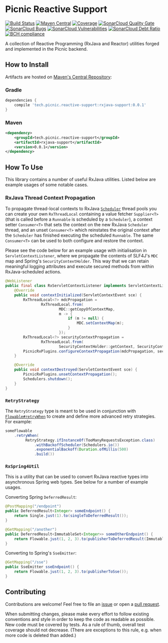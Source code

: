 # Picnic Reactive Support

[![Build Status][travisci-badge]][travisci-builds]
[![Maven Central][maven-central-badge]][maven-central-browse]
[![Coverage][coveralls-badge]][coveralls-stats]
[![SonarCloud Quality Gate][sonarcloud-badge-quality-gate]][sonarcloud-dashboard]
[![SonarCloud Bugs][sonarcloud-badge-bugs]][sonarcloud-measure-reliability]
[![SonarCloud Vulnerabilities][sonarcloud-badge-vulnerabilities]][sonarcloud-measure-security]
[![SonarCloud Debt Ratio][sonarcloud-badge-debt-ratio]][sonarcloud-measure-maintainability]
[![BCH compliance][bettercodehub-badge]][bettercodehub]

A collection of Reactive Programming (RxJava and Reactor) utilities forged and
implemented in the Picnic backend.

## How to Install

Artifacts are hosted on [Maven's Central Repository][maven-central-search]:

### Gradle

```groovy
dependencies {
    compile 'tech.picnic.reactive-support:rxjava-support:0.0.1'
}
```

### Maven

```xml
<dependency>
    <groupId>tech.picnic.reactive-support</groupId>
    <artifactId>rxjava-support</artifactId>
    <version>0.0.1</version>
</dependency>
```

## How To Use

This library contains a number of useful RxJava utilities. Listed below are
example usages of some notable cases.

### RxJava Thread Context Propagation

To propagate thread-local contexts to RxJava [`Scheduler`][scheduler] thread
pools you can create your own `RxThreadLocal` containing a value fetcher
`Supplier<T>` (that is called before a `Runnable` is scheduled by a
`Scheduler`), a context setter `Consumer<T>` that sets the context on the new
RxJava `Scheduler` thread, and an unset `Consumer<T>` which reinstates the
original context after the `Scheduler` has finished executing the scheduled
`Runnable`. The same `Consumer<T>` can be used to both configure and restore
the context.

Please see the code below for an example usage with initialisation in
`ServletContextListener`, where we propagate the contents of SLF4J's `MDC` map
and Spring's `SecurityContextHolder`. This way that we can retain meaningful
logging attributes and execute secured methods from within RxJava-scheduled
actions.

```java
@WebListener
public final class RxServletContextListener implements ServletContextListener {
    @Override
    public void contextInitialized(ServletContextEvent sce) {
        RxThreadLocal<?> mdcPropagation =
                RxThreadLocal.from(
                        MDC::getCopyOfContextMap,
                        m -> {
                            if (m != null) {
                                MDC.setContextMap(m);
                            }
                        });
        RxThreadLocal<?> securityContextPropagation =
                RxThreadLocal.from(
                        SecurityContextHolder::getContext, SecurityContextHolder::setContext);
        PicnicRxPlugins.configureContextPropagation(mdcPropagation, securityContextPropagation);
    }

    @Override
    public void contextDestroyed(ServletContextEvent sce) {
        PicnicRxPlugins.unsetContextPropagation();
        Schedulers.shutdown();
    }
}
```

### `RetryStrategy`

The `RetryStrategy` type is meant to be used in conjunction with
[`Flowable#retryWhen`][flowable-retrywhen] to create and define more advanced
retry strategies. For example:


```java
someFlowable
    .retryWhen(
         RetryStrategy.ifInstanceOf(TooManyRequestsException.class)
             .withBackoffScheduler(Schedulers.io())
             .exponentialBackoff(Duration.ofMillis(500)
             .build())
```

### `RxSpring4Util`

This is a utility that can be used to convert RxJava reactive types into
asynchronous Spring web types. See below for a number of example usages.

Converting Spring `DeferredResult`:

```java
@PostMapping("/endpoint")
public DeferredResult<Integer> someEndpoint() {
    return Single.just(1).to(singleToDeferredResult());
}

@GetMapping("/another")
public DeferredResult<ImmutableSet<Integer>> someOtherEndpoint() {
    return Flowable.just(1, 2, 3).to(publisherToDeferredResult(ImmutableSet::copyOf));
}
```

Converting to Spring's `SseEmitter`:

```java
@GetMapping("/sse")
public SseEmitter sseEndpoint() {
    return Flowable.just(1, 2, 3).to(publisherToSse());
}
```

## Contributing

Contributions are welcome! Feel free to file an [issue][new-issue] or open a
[pull request][new-pr].

When submitting changes, please make every effort to follow existing
conventions and style in order to keep the code as readable as possible. New
code must be covered by tests. As a rule of thumb, overall test coverage should
not decrease. (There are exceptions to this rule, e.g. when more code is
deleted than added.)

[bettercodehub-badge]: https://bettercodehub.com/edge/badge/PicnicSupermarket/reactive-support?branch=master
[bettercodehub]: https://bettercodehub.com
[coveralls-badge]: https://coveralls.io/repos/github/PicnicSupermarket/reactive-support/badge.svg?branch=master
[coveralls-stats]: https://coveralls.io/github/PicnicSupermarket/reactive-support
[flowable-retrywhen]: http://reactivex.io/RxJava/2.x/javadoc/io/reactivex/Flowable.html#retryWhen-io.reactivex.functions.Function-
[maven-central-badge]: https://img.shields.io/maven-central/v/tech.picnic.reactive-support/reactive-support.svg
[maven-central-browse]: https://repo1.maven.org/maven2/tech/picnic/reactive-support
[maven-central-search]: https://search.maven.org
[new-issue]: https://github.com/PicnicSupermarket/reactive-support/issues/new
[new-pr]: https://github.com/PicnicSupermarket/reactive-support/compare
[scheduler]: http://reactivex.io/RxJava/2.x/javadoc/io/reactivex/Scheduler.html
[sonarcloud-badge-bugs]: https://sonarcloud.io/api/badges/measure?key=tech.picnic.reactive-support%3Areactive-support&metric=bugs
[sonarcloud-badge-debt-ratio]: https://sonarcloud.io/api/badges/measure?key=tech.picnic.reactive-support%3Areactive-support&metric=sqale_debt_ratio
[sonarcloud-badge-quality-gate]: https://sonarcloud.io/api/badges/gate?key=tech.picnic.reactive-support%3Areactive-support
[sonarcloud-badge-vulnerabilities]: https://sonarcloud.io/api/badges/measure?key=tech.picnic.reactive-support%3Areactive-support&metric=vulnerabilities
[sonarcloud-dashboard]: https://sonarcloud.io/dashboard?id=tech.picnic.reactive-support%3Areactive-support
[sonarcloud-measure-maintainability]: https://sonarcloud.io/component_measures?id=tech.picnic.reactive-support%3Areactive-support&metric=Coverage
[sonarcloud-measure-reliability]: https://sonarcloud.io/component_measures?id=tech.picnic.reactive-support%3Areactive-support&metric=Reliability
[sonarcloud-measure-security]: https://sonarcloud.io/component_measures?id=tech.picnic.reactive-support%3Areactive-support&metric=Security
[travisci-badge]: https://travis-ci.org/PicnicSupermarket/reactive-support.svg?branch=master
[travisci-builds]: https://travis-ci.org/PicnicSupermarket/reactive-support

